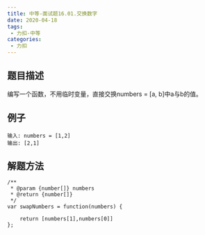 ```yaml
---
title: 中等-面试题16.01.交换数字
date: 2020-04-18
tags:
 - 力扣-中等
categories: 
 - 力扣
---
```

## 题目描述
编写一个函数，不用临时变量，直接交换numbers = [a, b]中a与b的值。
## 例子
```
输入: numbers = [1,2]
输出: [2,1]
```
## 解题方法

```
/**
 * @param {number[]} numbers
 * @return {number[]}
 */
var swapNumbers = function(numbers) {

    return [numbers[1],numbers[0]]
};
```


